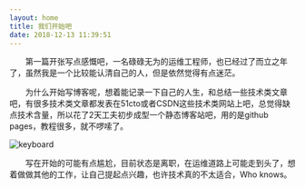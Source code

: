 ```yaml
---
layout: home  
title: 我们开始吧  
date: 2018-12-13 11:39:51  
---
```


　　第一篇开张写点感慨吧，一名碌碌无为的运维工程师，也已经过了而立之年了，虽然我是一个比较能认清自己的人，但是依然觉得有点迷茫。  

　　为什么开始写博客呢，想着能记录一下自己的人生，和总结一些技术类文章吧，有很多技术类文章都发表在51cto或者CSDN这些技术类网站上吧，总觉得缺点技术含量，所以花了2天工夫初步成型一个静态博客站吧，用的是github pages，教程很多，就不啰嗦了。  

![keyboard](/img/first_keyboard.jpg)  

　　写在开始的可能有点尴尬，目前状态是离职，在运维道路上可能走到头了，想着做做其他的工作，让自己提起点兴趣，也许技术真的不太适合，Who knows。